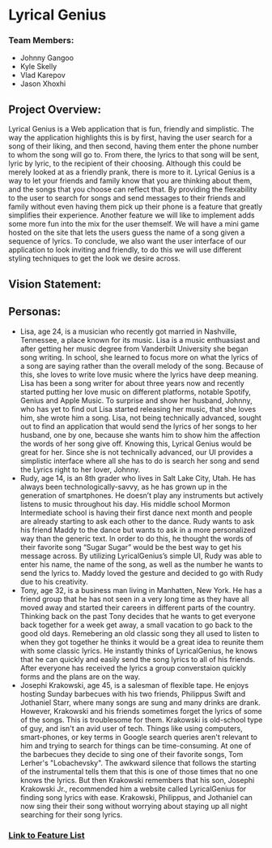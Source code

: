 # Lyrical Genius
###  Team Members: 
- Johnny Gangoo
- Kyle Skelly
- Vlad Karepov
- Jason Xhoxhi

## Project Overview: 

Lyrical Genius is a Web application that is fun, friendly and simplistic. The way the application highlights this is by first, having the user search 
for a song of their liking, and then second, having them enter the phone number to whom the song will go to. From there, the lyrics to that song will be 
sent, lyric by lyric, to the recipient of their choosing. Although this could be merely looked at as a friendly prank, there is more to it. Lyrical Genius
is a way to let your friends and family know that you are thinking about them, and the songs that you choose can reflect that. By providing the flexability 
to the user to search for songs and send messages to their friends and family without even having them pick up their phone is a feature that greatly simplifies
their experience. Another feature we will like to implement adds some more fun into the mix for the user themself. We will have a mini game hosted on the site 
that lets the users guess the name of a song given a sequence of lyrics. To conclude, we also want the user interface of our application to look inviting
and friendly, to do this we will use different styling techniques to get the look we desire across.

## Vision Statement:

## Personas:
- Lisa, age 24, is a musician who recently got married in Nashville, Tennessee, a place known for its music. Lisa is a music enthuasiast and after getting her music degree from Vanderbilt University she began song writing. In school, she learned to focus more on what the lyrics of a song are saying rather than the overall melody of the song. Because 
of this, she loves to write love music where the lyrics have deep meaning. Lisa has been a song writer for about three years now and recently started putting her love music on different platforms, notable Spotify, Genius and Apple Music. To surprise and show her husband, Johnny, who has yet to find out Lisa started releasing her music, that she loves him, she wrote him a song. Lisa, not being technically advanced, sought out to find an application that would send the lyrics of her songs to her husband, one by one, because she wants him to show him the affection the words of her song give off. Knowing this, Lyrical Genius would be great for her. Since she is not technically advanced, our UI provides a simplistic interface where all she has to do is search her song and send the Lyrics right to her lover, Johnny.
- Rudy, age 14, is an 8th grader who lives in Salt Lake City, Utah. He has always been technologically-savvy, as he has grown up in the generation of smartphones. He doesn’t play any instruments but actively listens to music throughout his day. His middle school Mormon Intermediate school is having their first dance next month and people are already starting to ask each other to the dance. Rudy wants to ask his friend Maddy to the dance but wants to ask in a more personalized way than the generic text. In order to do this, he thought the words of their favorite song “Sugar Sugar” would be the best way to get his message across. By utilizing LyricalGenius’s simple UI, Rudy was able to enter his name, the name of the song, as well as the number he wants to send the lyrics to. Maddy loved the gesture and decided to go with Rudy due to his creativity.
- Tony, age 32, is a business man living in Manhatten, New York. He has a friend group that he has not seen in a very long time as they have all moved away and started their careers in different parts of the country. Thinking back on the past Tony decides that he wants to get everyone back together for a week get away, a small vacation to go back to the good old days. Remebering an old classic song they all used to listen to when they got together he thinks it would be a great idea to reunite them with some classic lyrics. He instantly thinks of LyricalGenius, he knows that he can quickly and easily send the song lyrics to all of his friends. After everyone has received the lyrics a group converstaion quickly forms and the plans are on the way.  
- Josephi Krakowski, age 45, is a salesman of flexible tape. He enjoys hosting Sunday barbecues with his two friends, Philippus Swift and Jothaniel Starr, where many songs are sung and many drinks are drank. However, Krakowski and his friends sometimes forget the lyrics of some of the songs. This is troublesome for them. Krakowski is old-school type of guy, and isn't an avid user of tech. Things like using computers, smart-phones, or key terms in Google search queries aren't relevant to him and trying to search for things can be time-consuming. At one of the barbecues they decide to sing one of their favorite songs, Tom Lerher's "Lobachevsky". The awkward silence that follows the starting of the instrumental tells them that this is one of those times that no one knows the lyrics. But then Krakowski remembers that his son, Josephi Krakowski Jr., recommended him a website called LyricalGenius for finding song lyrics with ease. Krakowski, Philippus, and Jothaniel can now sing their their song without worrying about staying up all night searching for their song lyrics. 

### <a href="https://trello.com/b/JYVoySYk/lyrical-genius-application">Link to Feature List</a>

